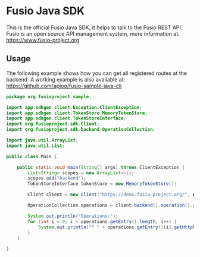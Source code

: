 
# Fusio Java SDK

This is the official Fusio Java SDK, it helps to talk to the Fusio REST API.
Fusio is an open source API management system, more information at:
https://www.fusio-project.org

## Usage

The following example shows how you can get all registered routes at the backend.
A working example is also available at: https://github.com/apioo/fusio-sample-java-cli

```java
package org.fusioproject.sample;

import app.sdkgen.client.Exception.ClientException;
import app.sdkgen.client.TokenStore.MemoryTokenStore;
import app.sdkgen.client.TokenStoreInterface;
import org.fusioproject.sdk.Client;
import org.fusioproject.sdk.backend.OperationCollection;

import java.util.ArrayList;
import java.util.List;

public class Main {

    public static void main(String[] args) throws ClientException {
        List<String> scopes = new ArrayList<>();
        scopes.add("backend");
        TokenStoreInterface tokenStore = new MemoryTokenStore();

        Client client = new Client("https://demo.fusio-project.org/", new OAuth2("test", "FRsNh1zKCXlB", "https://demo.fusio-project.org/authorization/token", "", tokenStore, scopes));

        OperationCollection operations = client.backend().operation().getAll(0, 16, "");

        System.out.println("Operations:");
        for (int i = 0; i < operations.getEntry().length; i++) {
            System.out.println("* " + operations.getEntry()[i].getHttpMethod() + " " + operations.getEntry()[i].getHttpPath());
        }
    }

}

```
